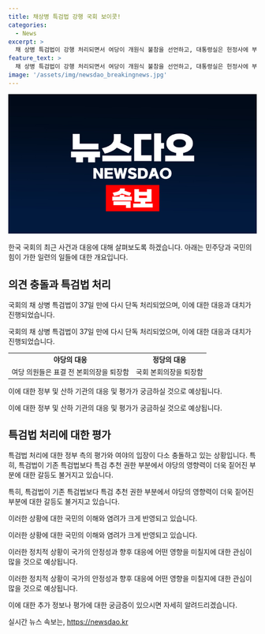 ```yaml
---
title: 채상병 특검법 강행 국회 보이콧!
categories:
  - News
excerpt: >
  채 상병 특검법이 강행 처리되면서 여당이 개원식 불참을 선언하고, 대통령실은 헌정사에 부끄러운 헌법유린으로 규정했다. 채 상병 특검법은 국회 재표결을 거쳐 폐기된 지 37일 만에 다시 처리되었다. 이로 인해 국회의 임시개원식이 연기될 가능성이 높아졌으며, 야당과 대통령의 불참이 예상된다. 특검법 처리 이후에는 국회의 임시개원식과 교섭단체 대표연설 일정이 미뤄질 수 있다.
feature_text: >
  채 상병 특검법이 강행 처리되면서 여당이 개원식 불참을 선언하고, 대통령실은 헌정사에 부끄러운 헌법유린으로 규정했다. 채 상병 특검법은 국회 재표결을 거쳐 폐기된 지 37일 만에 다시 처리되었다. 이로 인해 국회의 임시개원식이 연기될 가능성이 높아졌으며, 야당과 대통령의 불참이 예상된다. 특검법 처리 이후에는 국회의 임시개원식과 교섭단체 대표연설 일정이 미뤄질 수 있다.
image: '/assets/img/newsdao_breakingnews.jpg'
---
```


<p><img src="/assets/img/newsdao_breakingnews.jpg" alt="cryptoinkorea 속보" /></p>

<p>한국 국회의 최근 사건과 대응에 대해 살펴보도록 하겠습니다. 
아래는 민주당과 국민의힘이 가한 일련의 일들에 대한 개요입니다. </p>

<h2 data-ke-size="size26">의견 충돌과 특검법 처리</h2>

<p>국회의 채 상병 특검법이 37일 만에 다시 단독 처리되었으며, 이에 대한 대응과 대치가 진행되었습니다.</p>

<p data-ke-size="size16">국회의 채 상병 특검법이 37일 만에 다시 단독 처리되었으며, 이에 대한 대응과 대치가 진행되었습니다.</p>

<table>
  <tr>
    <td style="text-align: center; height: 17px;"><b>야당의 대응</b></td>
    <td style="text-align: center; height: 17px;"><b>정당의 대응</b></td>
  </tr>
  <tr>
    <td>여당 의원들은 표결 전 본회의장을 퇴장함</td>
    <td>국회 본회의장을 퇴장함</td>
  </tr>
</table>

<p>이에 대한 정부 및 산하 기관의 대응 및 평가가 궁금하실 것으로 예상됩니다. </p>

<p data-ke-size="size16">이에 대한 정부 및 산하 기관의 대응 및 평가가 궁금하실 것으로 예상됩니다.</p>

<h2 data-ke-size="size26">특검법 처리에 대한 평가</h2>

<p>특검법 처리에 대한 정부 측의 평가와 여야의 입장이 다소 충돌하고 있는 상황입니다. 
특히, 특검법이 기존 특검법보다 특검 추천 권한 부분에서 야당의 영향력이 더욱 짙어진 부분에 대한 갈등도 불거지고 있습니다.</p>

<p data-ke-size="size16">특히, 특검법이 기존 특검법보다 특검 추천 권한 부분에서 야당의 영향력이 더욱 짙어진 부분에 대한 갈등도 불거지고 있습니다.</p>

<p>이러한 상황에 대한 국민의 이해와 염려가 크게 반영되고 있습니다. </p>

<p data-ke-size="size16">이러한 상황에 대한 국민의 이해와 염려가 크게 반영되고 있습니다.</p>

<p>이러한 정치적 상황이 국가의 안정성과 향후 대응에 어떤 영향을 미칠지에 대한 관심이 많을 것으로 예상됩니다. </p>

<p data-ke-size="size16">이러한 정치적 상황이 국가의 안정성과 향후 대응에 어떤 영향을 미칠지에 대한 관심이 많을 것으로 예상됩니다.</p>

<p>이에 대한 추가 정보나 평가에 대한 궁금증이 있으시면 자세히 알려드리겠습니다.</p>
실시간 뉴스 속보는, <a href="https://newsdao.kr" rel="dofollow">https://newsdao.kr</a>


